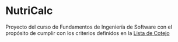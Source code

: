 # NutriCalc
Proyecto del curso de Fundamentos de Ingeniería de Software con el propósito de cumplir con los criterios definidos en la [Lista de Cotejo](https://github.com/estecimo/NutriCalc/blob/Primera-Entrega/Documentaci%C3%B3n/LIS%20FIS%202025-Lista%20de%20Cotejo%20PRIMERA%20Entrega.xlsx)
